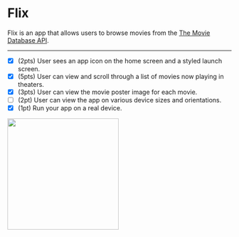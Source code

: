 # Flix

Flix is an app that allows users to browse movies from the [The Movie Database API](http://docs.themoviedb.apiary.io/#).

---

- [x] (2pts) User sees an app icon on the home screen and a styled launch screen.
- [x] (5pts) User can view and scroll through a list of movies now playing in theaters.
- [x] (3pts) User can view the movie poster image for each movie.
- [ ] (2pt) User can view the app on various device sizes and orientations.
- [x] (1pt) Run your app on a real device.

<img src="http://g.recordit.co/BoIlmRsfSB.gif" width=250><br>

